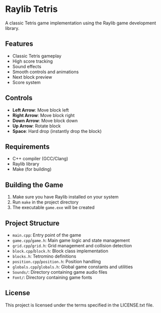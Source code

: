 # Raylib Tetris

A classic Tetris game implementation using the Raylib game development library.

## Features

- Classic Tetris gameplay
- High score tracking
- Sound effects
- Smooth controls and animations
- Next block preview
- Score system

## Controls

- **Left Arrow**: Move block left
- **Right Arrow**: Move block right
- **Down Arrow**: Move block down
- **Up Arrow**: Rotate block
- **Space**: Hard drop (instantly drop the block)

## Requirements

- C++ compiler (GCC/Clang)
- Raylib library
- Make (for building)

## Building the Game

1. Make sure you have Raylib installed on your system
2. Run `make` in the project directory
3. The executable `game.exe` will be created

## Project Structure

- `main.cpp`: Entry point of the game
- `game.cpp`/`game.h`: Main game logic and state management
- `grid.cpp`/`grid.h`: Grid management and collision detection
- `block.cpp`/`block.h`: Block class implementation
- `blocks.h`: Tetromino definitions
- `position.cpp`/`position.h`: Position handling
- `globals.cpp`/`globals.h`: Global game constants and utilities
- `Sounds/`: Directory containing game audio files
- `Font/`: Directory containing game fonts

## License

This project is licensed under the terms specified in the LICENSE.txt file.
